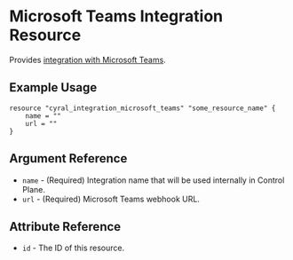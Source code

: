 # Microsoft Teams Integration Resource

Provides [integration with Microsoft Teams](https://cyral.com/docs/integrations/messaging/microsoft-teams/).

## Example Usage

```hcl
resource "cyral_integration_microsoft_teams" "some_resource_name" {
    name = ""
    url = ""
}
```

## Argument Reference

* `name` - (Required) Integration name that will be used internally in Control Plane.
* `url` - (Required) Microsoft Teams webhook URL.

## Attribute Reference

* `id` - The ID of this resource.

